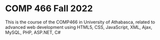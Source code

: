 # COMP 466 Fall 2022

This is the course of the COMP466 in University of Athabasca, related to advanced web development using HTML5, CSS, JavaScript, XML, Ajax, MySQL, PHP, ASP.NET, C#
